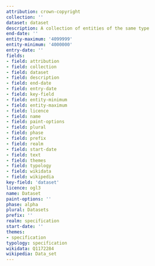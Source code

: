 ```yaml
---
attribution: crown-copyright
collection: ''
dataset: dataset
description: A collection of entities of the same type
end-date: ''
entity-maximum: '4099999'
entity-minimum: '4000000'
entry-date: ''
fields:
- field: attribution
- field: collection
- field: dataset
- field: description
- field: end-date
- field: entry-date
- field: key-field
- field: entity-minimum
- field: entity-maximum
- field: licence
- field: name
- field: paint-options
- field: plural
- field: phase
- field: prefix
- field: realm
- field: start-date
- field: text
- field: themes
- field: typology
- field: wikidata
- field: wikipedia
key-field: 'dataset'
licence: ogl3
name: Dataset
paint-options: ''
phase: alpha
plural: Datasets
prefix: ''
realm: specification
start-date: ''
themes:
- specification
typology: specification
wikidata: Q1172284
wikipedia: Data_set
---
```

